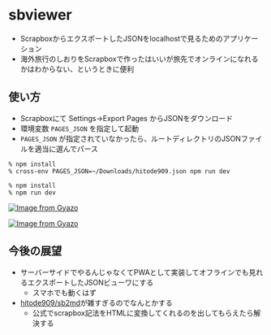 # sbviewer

- ScrapboxからエクスポートしたJSONをlocalhostで見るためのアプリケーション
- 海外旅行のしおりをScrapboxで作ったはいいが旅先でオンラインになれるかはわからない、というときに便利

## 使い方

- Scrapboxにて Settings→Export Pages からJSONをダウンロード
- 環境変数 `PAGES_JSON` を指定して起動
- `PAGES_JSON` が指定されていなかったら、ルートディレクトリのJSONファイルを適当に選んでパース

```
% npm install
% cross-env PAGES_JSON=~/Downloads/hitode909.json npm run dev
```

```
% npm install
% npm run dev
```

[![Image from Gyazo](https://i.gyazo.com/7bfd1efbe7363b0c335143d354a9ab53.png)](https://gyazo.com/7bfd1efbe7363b0c335143d354a9ab53)

[![Image from Gyazo](https://i.gyazo.com/f7302e695d91398367754b3de5354ea6.png)](https://gyazo.com/f7302e695d91398367754b3de5354ea6)

## 今後の展望

- サーバーサイドでやるんじゃなくてPWAとして実装してオフラインでも見れるエクスポートしたJSONビューワにする
  - スマホでも動くはず
- [hitode909/sb2md](https://github.com/hitode909/sb2md)が雑すぎるのでなんとかする
  - 公式でscrapbox記法をHTMLに変換してくれるのを出してもらえたら解決する